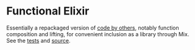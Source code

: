 # Functional Elixir

Essentially a repackaged version of [code by others](http://devblog.avdi.org/2013/12/16/fpoo-ch-9-functions-that-make-functions/), notably function composition and lifting, for convenient inclusion as a library through Mix. See the [tests]() and [source]().
